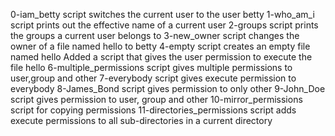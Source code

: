 0-iam_betty script switches the current user to the user betty
1-who_am_i script prints out the effective name of a current user
2-groups script prints the groups a current user belongs to
3-new_owner script changes the owner of a file named hello to betty
4-empty script creates an empty file named hello
Added a script that gives the user permission to execute the file hello
6-multiple_permissions script gives multiple permissions to user,group and other 
7-everybody script gives execute permission to everybody
8-James_Bond script gives permission to only other
9-John_Doe script gives permission to user, group and other
10-mirror_permissions script for copying permissions
11-directories_permissions script adds execute permissions to all sub-directories in a current directory
